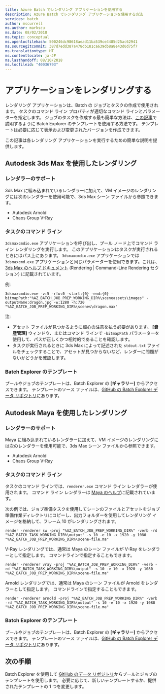 ```yaml
---
title: Azure Batch でレンダリング アプリケーションを使用する
description: Azure Batch でレンダリング アプリケーションを使用する方法
services: batch
author: mscurrell
ms.author: markscu
ms.date: 08/02/2018
ms.topic: conceptual
ms.openlocfilehash: 500246dc98618aead11ba539ce4485d25ac62941
ms.sourcegitcommit: 387d7edd387a478db181ca639db8a8e43d0d75f7
ms.translationtype: HT
ms.contentlocale: ja-JP
ms.lasthandoff: 08/10/2018
ms.locfileid: "40036793"
---
```

# <a name="rendering-applications"></a>アプリケーションをレンダリングする

レンダリング アプリケーションは、Batch の ジョブとタスクの作成で使用されます。 タスクのコマンド ライン プロパティが適切なコマンド ラインとパラメーターを指定します。  ジョブのタスクを作成する最も簡単な方法は、[この記事](https://docs.microsoft.com/azure/batch/batch-rendering-using#using-batch-explorer)で説明するように Batch Explorer のテンプレートを使用する方法です。  テンプレートは必要に応じて表示および変更されたバージョンを作成できます。

この記事は各レンダリング アプリケーションを実行するための簡単な説明を提供します。

## <a name="rendering-with-autodesk-3ds-max"></a>Autodesk 3ds Max を使用したレンダリング

### <a name="renderer-support"></a>レンダラーのサポート

3ds Max に組み込まれているレンダラーに加えて、VM イメージのレンダリングには次のレンダラーを使用可能で、3ds Max シーン ファイルから参照できます。

* Autodesk Arnold
* Chaos Group V-Ray

### <a name="task-command-line"></a>タスクのコマンド ライン

`3dsmaxcmdio.exe` アプリケーションを呼び出し、プール ノード上でコマンド ライン レンダリングを実行します。  このアプリケーションはタスクが実行されるときにはパス上にあります。 `3dsmaxcmdio.exe` アプリケーションでは `3dsmaxcmd.exe` アプリケーションと同じパラメーターを使用できます。これは、[3ds Max のヘルプ ドキュメント](https://help.autodesk.com/view/3DSMAX/2018/ENU/) (Rendering | Command-Line Rendering セクション) に記載されています。

例: 

```
3dsmaxcmdio.exe -v:5 -rfw:0 -start:{0} -end:{0} -bitmapPath:"%AZ_BATCH_JOB_PREP_WORKING_DIR%\sceneassets\images" -outputName:dragon.jpg -w:1280 -h:720 "%AZ_BATCH_JOB_PREP_WORKING_DIR%\scenes\dragon.max"
```

注:

* アセット ファイルが見つかるように細心の注意を払う必要があります。  **[資産管理]** ウィンドウ、またはコマンド ラインで `-bitmapPath` パラメーターを使用して、パスが正しくかつ相対的であることを確認します。
* タスクが実行されるときに 3ds Max によって記述された `stdout.txt` ファイルをチェックすることで、アセットが見つからないなど、レンダーに問題がないかどうかを確認します。

### <a name="batch-explorer-templates"></a>Batch Explorer のテンプレート

プールやジョブのテンプレートは、Batch Explorer の **[ギャラリー]** からアクセスできます。  テンプレートのソース ファイルは、[GitHub の Batch Explorer データ リポジトリ](https://github.com/Azure/BatchExplorer-data/tree/master/ncj/3dsmax)にあります。

## <a name="rendering-with-autodesk-maya"></a>Autodesk Maya を使用したレンダリング

### <a name="renderer-support"></a>レンダラーのサポート

Maya に組み込まれているレンダラーに加えて、VM イメージのレンダリングには次のレンダラーを使用可能で、3ds Max シーン ファイルから参照できます。

* Autodesk Arnold
* Chaos Group V-Ray

### <a name="task-command-line"></a>タスクのコマンド ライン

タスクのコマンド ラインでは、`renderer.exe` コマンド ライン レンダラーが使用されます。 コマンド ライン レンダラーは [Maya のヘルプ](http://help.autodesk.com/view/MAYAUL/2018/ENU/?guid=GUID-EB558BC0-5C2B-439C-9B00-F97BCB9688E4)に記載されています。

次の例では、ジョブ準備タスクを使用してシーンのファイルとアセットをジョブ準備作業ディレクトリにコピーし、出力フォルダーを使用してレンダリング イメージを格納して、フレーム 10 がレンダリングされます。

```
render -renderer sw -proj "%AZ_BATCH_JOB_PREP_WORKING_DIR%" -verb -rd "%AZ_BATCH_TASK_WORKING_DIR%\output" -s 10 -e 10 -x 1920 -y 1080 "%AZ_BATCH_JOB_PREP_WORKING_DIR%\scene-file.ma"
```

V-Ray レンダリングでは、通常は Maya のシーン ファイルが V-Ray をレンダラーとして指定します。  コマンドラインで指定することもできます。

```
render -renderer vray -proj "%AZ_BATCH_JOB_PREP_WORKING_DIR%" -verb -rd "%AZ_BATCH_TASK_WORKING_DIR%\output" -s 10 -e 10 -x 1920 -y 1080 "%AZ_BATCH_JOB_PREP_WORKING_DIR%\scene-file.ma"
```

Arnold レンダリングでは、通常は Maya のシーン ファイルが Arnold をレンダラーとして指定します。  コマンドラインで指定することもできます。

```
render -renderer arnold -proj "%AZ_BATCH_JOB_PREP_WORKING_DIR%" -verb -rd "%AZ_BATCH_TASK_WORKING_DIR%\output" -s 10 -e 10 -x 1920 -y 1080 "%AZ_BATCH_JOB_PREP_WORKING_DIR%\scene-file.ma"
```

### <a name="batch-explorer-templates"></a>Batch Explorer のテンプレート

プールやジョブのテンプレートは、Batch Explorer の **[ギャラリー]** からアクセスできます。  テンプレートのソース ファイルは、[GitHub の Batch Explorer データ リポジトリ](https://github.com/Azure/BatchExplorer-data/tree/master/ncj/maya)にあります。

## <a name="next-steps"></a>次の手順

Batch Explorer を使用して [GitHub のデータ リポジトリ](https://github.com/Azure/BatchExplorer-data/tree/master/ncj)からプールとジョブのテンプレートを使用します。  必要に応じて、新しいテンプレートするか、提供されたテンプレートの 1 つを変更します。